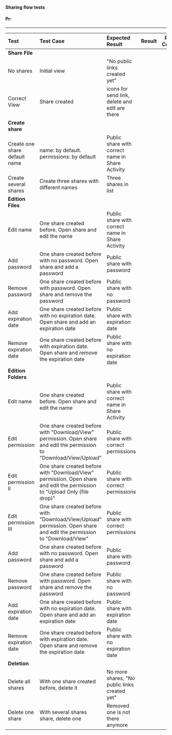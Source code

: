 #### Sharing flow tests

#### Pr: 

---
 
| Test | Test Case | Expected Result | Result | Related Comment
| :---- | :-------- | :---- | :-------------- | :-----: | 
| **Share File** | |  |
| No shares | Initial view | "No public links created yet" |  |
| Correct View | Share created | icons for send link, delete and edit are there|  |
| **Create share** | |  |
| Create one share default name | name: by default. permissions: by default | Public share with correct name in Share Activity |  |
| Create several shares  | Create three shares with different names | Three shares in list |  |
| **Edition Files** | |  |
| Edit name | One share created before. Open share and edit the name | Public share with correct name in Share Activity |  |
| Add password | One share created before with no password. Open share and add a password | Public share with password |  |
| Remove password | One share created before with password. Open share and remove the password | Public share with no password |  |
| Add expiration date | One share created before with no expiration date. Open share and add an expiration date | Public share with expiration date |  |
| Remove expiration date | One share created before with expiration date. Open share and remove the expiration date | Public share with no expiration date |  |
| **Edition Folders** | |  |
| Edit name | One share created before. Open share and edit the name | Public share with correct name in Share Activity |  |
| Edit permission | One share created before with "Download/View" permission. Open share and edit the permission to "Download/View/Upload" | Public share with correct permissions |  |
| Edit permission II | One share created before with "Download/View" permission. Open share and edit the permission to "Upload Only (file drop)" | Public share with correct permissions |  |
| Edit permission III | One share created before with "Download/View/Upload" permission. Open share and edit the permission to "Download/View" | Public share with correct permissions |  |
| Add password | One share created before with no password. Open share and add a password | Public share with password |  |
| Remove password | One share created before with password. Open share and remove the password | Public share with no password |  |
| Add expiration date | One share created before with no expiration date. Open share and add an expiration date | Public share with expiration date |  |
| Remove expiration date | One share created before with expiration date. Open share and remove the expiration date | Public share with no expiration date |  |
| **Deletion** | |  |
| Delete all shares | With one share created before, delete it | No more shares, "No public links created yet"  |  |
| Delete one share | With several shares share, delete one | Removed one is not there anymore |  |